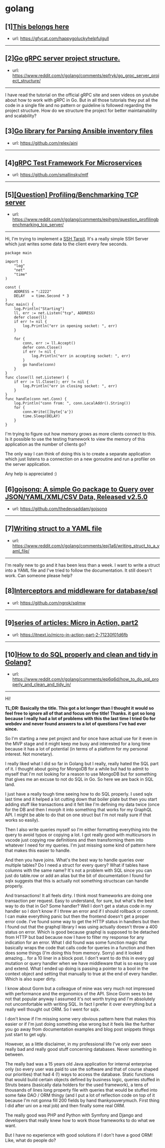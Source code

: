 # golang
## [1][This belongs here](https://www.reddit.com/r/golang/comments/epbny1/this_belongs_here/)
- url: https://gfycat.com/happygoluckyhelpfulgull
---

## [2][Go gRPC server project structure.](https://www.reddit.com/r/golang/comments/epfryk/go_grpc_server_project_structure/)
- url: https://www.reddit.com/r/golang/comments/epfryk/go_grpc_server_project_structure/
---
I have read the tutorial on the official gRPC site and seen videos on youtube about how to work with gRPC in Go. But in all those tutorials they put all the code in a single file and no pattern or guideline is followed regarding the project structure. How do we structure the project for better maintainability and scalability?
## [3][Go library for Parsing Ansible inventory files](https://www.reddit.com/r/golang/comments/epg4d2/go_library_for_parsing_ansible_inventory_files/)
- url: https://github.com/relex/aini
---

## [4][gRPC Test Framework For Microservices](https://www.reddit.com/r/golang/comments/ep7eml/grpc_test_framework_for_microservices/)
- url: https://github.com/smallinsky/mtf
---

## [5][[Question] Profiling/Benchmarking TCP server](https://www.reddit.com/r/golang/comments/epihgm/question_profilingbenchmarking_tcp_server/)
- url: https://www.reddit.com/r/golang/comments/epihgm/question_profilingbenchmarking_tcp_server/
---
Hi, I'm trying to implement a [SSH Tarpit](https://nullprogram.com/blog/2019/03/22/). It's a really simple SSH Server which just writes some data to the client every few seconds. 

    
    package main
    
    import (
    	"log"
    	"net"
    	"time"
    )
    
    const (
    	ADDRESS = ":2222"
    	DELAY   = time.Second * 3
    )
    func main() {
    	log.Println("Starting")
    	ll, err := net.Listen("tcp", ADDRESS)
    	defer close(ll)
    	if err != nil {
    		log.Println("err in opening socket: ", err)
    	}
    
    	for {
    		conn, err := ll.Accept()
    		defer conn.Close()
    		if err != nil {
    			log.Println("err in accepting socket: ", err)
    		}
    		go handle(conn)
    	}
    }
    func close(ll net.Listener) {
    	if err := ll.Close(); err != nil {
    		log.Println("err in closing socket: ", err)
    	}
    }
    func handle(conn net.Conn) {
    	log.Println("conn from: ", conn.LocalAddr().String())
    	for {
    		conn.Write([]byte{'a'})
    		time.Sleep(DELAY)
    	}
    }
I'm trying to figure out how memory grows as more clients connect to this. Is it possible to use the testing framework to view the memory of this application as the number of clients go? 

The only way I can think of doing this is to create a separate application which just listens to a connection on a new goroutine and run a profiler on the server application.

Any help is appreciated :)
## [6][gojsonq: A simple Go package to Query over JSON/YAML/XML/CSV Data, Released v2.5.0](https://www.reddit.com/r/golang/comments/epfrvk/gojsonq_a_simple_go_package_to_query_over/)
- url: https://github.com/thedevsaddam/gojsonq
---

## [7][Writing struct to a YAML file](https://www.reddit.com/r/golang/comments/epj1a6/writing_struct_to_a_yaml_file/)
- url: https://www.reddit.com/r/golang/comments/epj1a6/writing_struct_to_a_yaml_file/
---
I'm really new to go and it has been less than a week. I want to write a struct into a YAML file and I've tried to follow the documentation. It still doesn't work. Can someone please help?
## [8][Interceptors and middleware for database/sql](https://www.reddit.com/r/golang/comments/epiyig/interceptors_and_middleware_for_databasesql/)
- url: https://github.com/ngrok/sqlmw
---

## [9][series of articles: Micro in Action, part2](https://www.reddit.com/r/golang/comments/ephmho/series_of_articles_micro_in_action_part2/)
- url: https://itnext.io/micro-in-action-part-2-71230f01d6fb
---

## [10][How to do SQL properly and clean and tidy in Golang?](https://www.reddit.com/r/golang/comments/ep6q6d/how_to_do_sql_properly_and_clean_and_tidy_in/)
- url: https://www.reddit.com/r/golang/comments/ep6q6d/how_to_do_sql_properly_and_clean_and_tidy_in/
---
Hi!

**TL;DR: Basically the title. This got a lot longer than I thought it would so feel free to ignore all of that and focus on the title! Thanks. it got so long because I really had a lot of problems with this the last time I tried Go for webdev and never found answers to a lot of questions I've had ever since.**

So I'm starting a new pet project and for once have actual use for it even in the MVP stage and it might keep me busy and interested for a long time because it has a lot of potential (in terms of a platform for my personal interest. Not monetary).

I really liked what I did so far in Golang but I really, really hated the SQL part of it. I thought about going for MongoDB for a while but had to admit to myself that I'm not looking for a reason to use MongoDB but for something that gives me an excuse to not do SQL in Go. So here we are back in SQL land.

I just have a really tough time seeing how to do SQL properly. I used sqlx last time and it helped a lot cutting down that boiler plate but then you start adding stuff like transactions and it felt like I'm defining my data twice (once for the DB and then I morph it into something that works for my GraphQL API. I might be able to do that on one struct but I'm not really sure if that works so easily).

Then I also write queries myself so I'm either formatting everything into the query to avoid typos or copying a lot. I got really good with multicursors in vscode just copying row definitions and then transforming them into whatever I need for my queries. I'm just missing some kind of pattern here that makes this easier to handle.

And then you have joins. What's the best way to handle queries over multiple tables? Do I need a struct for every query? What if tables have columns with the same name? It's not a problem with SQL since you can just do table.row or add an alias but the bit of documentation I found for sqlx suggests that this is actually not something structscan can handle properly.

And transactions! It all feels dirty. I think most frameworks are doing one transaction per request. Easy to understand, for sure, but what's the best way to do that in Go? Some handler? Well I don't get a status code in my handler so I don't know if I threw an error and if I should rollback or commit. I can make everything panic but then the frontend doesn't get a proper error code. I've found some way to get the HTTP status in handlers but then I found out that the graphql library I was using actually doesn't throw a 400 status on error. Which is good because graphql is supposed to be detached from HTTP but bad because now I have to filter my response for any indication for an error. What I did found was some function magic that basically wraps the code that calls code for queries in a function and then does some things (I'm doing this from memory. Sorry) and it looked amazing... for a 10 liner in a block post. I don't want to do this in every gql mutation or query handler when we have middleware that is so easy to use and extend. What I ended up doing is passing a pointer to a bool in the context object and setting that manually to true at the end of every handler. Which is also super dirty.

I know about Gorm but a colleague of mine was very much not impressed with performance and the ergonomics of the API. Since Gorm sees to be not that popular anyway I assumed it's not worth trying and I'm absolutely not uncomfortable with writing SQL. In fact I prefer it over everything but a really well thought out ORM. So I went for sqlx.

I don't know if I'm missing some very obvious pattern here that makes this easier or if I'm just doing something else wrong but it feels like the further you go away from documentation examples and blog post snippets things just start to get ugly.

However, as a little disclaimer, in my professional life I've only ever seen really bad and really good stuff concerning databases. Never something in between. 

The really bad was a 15 years old Java application for internal enterprise only (so every user was paid to use the software and that of course shaped our priorities) that had 4 (!) ways to access the database. Static functions that would build certain objects defined by business logic, queries stuffed in Struts beans (basically data holders for the used framework), a tens of thousands of lines long property file with queries that would be stuffed into some fake DAO / ORM thingy (and I put a lot of reflection code on top of it because I'm not gonna fill 200 fields by hand thankyouverymuch. First thing I did after uni on a real job) and then finally some real ORM.

The really good was PHP and Python with Symfony and Django and developers that really knew how to work those frameworks to do what we want.

But I have no experience with good solutions if I don't have a good ORM! Like, what do people do?
